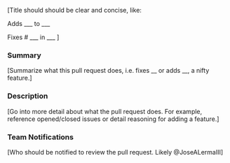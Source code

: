 \[Title should should be clear and concise, like:

Adds ___ to ___  

Fixes # ___ in ___ \]
### Summary
\[Summarize what this pull request does, i.e. fixes __ or adds __, a nifty feature.\]

### Description
\[Go into more detail about what the pull request does. For example, reference
opened/closed issues or detail reasoning for adding a feature.\]

### Team Notifications
\[Who should be notified to review the pull request. Likely @JoseALermaIII\]
